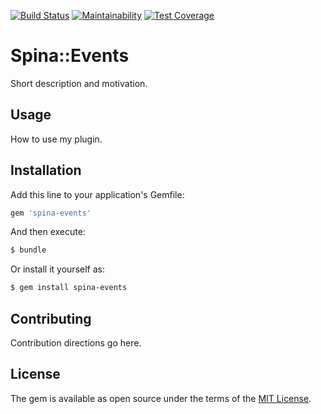 [![Build Status](https://travis-ci.org/DigitalReflow/spina-events.svg?branch=master)](https://travis-ci.org/DigitalReflow/spina-events)
[![Maintainability](https://api.codeclimate.com/v1/badges/e9cb3d970d7dced2fe0a/maintainability)](https://codeclimate.com/github/DigitalReflow/spina-events/maintainability)
[![Test Coverage](https://api.codeclimate.com/v1/badges/e9cb3d970d7dced2fe0a/test_coverage)](https://codeclimate.com/github/DigitalReflow/spina-events/test_coverage)

# Spina::Events
Short description and motivation.

## Usage
How to use my plugin.

## Installation
Add this line to your application's Gemfile:

```ruby
gem 'spina-events'
```

And then execute:
```bash
$ bundle
```

Or install it yourself as:
```bash
$ gem install spina-events
```

## Contributing
Contribution directions go here.

## License
The gem is available as open source under the terms of the [MIT License](http://opensource.org/licenses/MIT).
